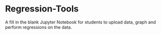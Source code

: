 # Regression-Tools
A fill in the blank Jupyter Notebook for students to upload data, graph and perform regressions on the data.
